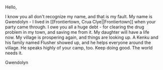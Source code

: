 Hello, 

I know you all don't recognize my name, and that is my fault. My name is Gwendolyn - I lived in [[Frontiertown, Crua Clye||Frontiertown]] when your party came through. I owe you all a huge debt - for clearing the drug problem in my town, and saving me from it. My daughter will have a life now. My village is prospering again, and things are looking up. A Kenku and his family named Flusher showed up, and he helps everyone around the village. He speaks highly of your camp, too. Keep doing good. The world needs it. 

Gwendolyn